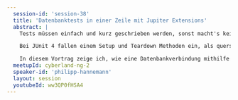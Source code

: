 ```yaml
---
  session-id: 'session-38'
  title: 'Datenbanktests in einer Zeile mit Jupiter Extensions'
  abstract: |
    Tests müssen einfach und kurz geschrieben werden, sonst macht's keiner. Gleichzeitig soll eine Testsuite schnell durchlaufen, selbst wenn ein komplexes Setup wie eine Datenbankinitialisierung nötig ist.

    Bei JUnit 4 fallen einem Setup und Teardown Methoden ein, als querschnittliche Lösung vielleicht noch Rules und Runners. Aber wie funktioniert das bei JUnit 5 (Jupiter) im Detail? Und kann das soweit optimiert werden, dass nicht jeder einzelne Test eine eigene Datenbank komplett initialisieren muss? Was passiert, wenn die Tests dann noch parallel ausgeführt werden und um die Datenbank konkurrieren?

    In diesem Vortrag zeige ich, wie eine Datenbankverbindung mithilfe von JUnit 5 Extensions mit minimalem Aufwand an Tests angebunden werden kann. Der Fokus liegt dabei auf Testperformance und Parallelität.
  meetupId: cyberland-ng-2
  speaker-id: 'philipp-hannemann'
  layout: session
  youtubeId: ww3QP0fHSA4
---
```

